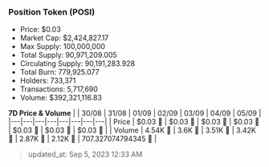 
  ### Position Token (POSI)
  - Price: $0.03
  - Market Cap: $2,424,827.17
  - Max Supply: 100,000,000
  - Total Supply: 90,971,209.005
  - Circulating Supply: 90,191,283.928
  - Total Burn: 779,925.077
  - Holders: 733,371
  - Transactions: 5,717,690
  - Volume: $392,321,116.83

  **7D Price & Volume**
  | | 30&#x2F;08 | 31&#x2F;08 | 01&#x2F;09 | 02&#x2F;09 | 03&#x2F;09 | 04&#x2F;09 | 05&#x2F;09 |
  |---|---|---|---|---|---|---|---|
  | Price | $0.03 🔻 | $0.03 🔻 | $0.03 🔻 | $0.03 🔻 | $0.03 🚀 | $0.03 🚀 | $0.03 🚀 |
  | Volume | 4.54K 🔻 | 3.6K 🔻 | 3.51K 🔻 | 3.42K 🔻 | 2.87K 🔻 | 2.12K 🔻 | 707.327074794345 🔻 |

  > updated_at: Sep 5, 2023 12:33 AM
